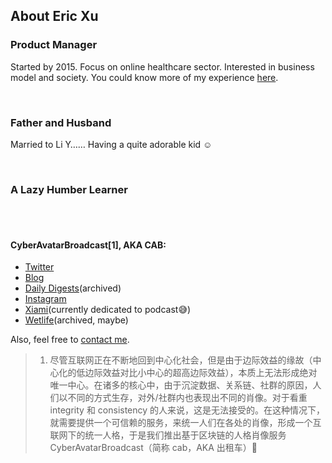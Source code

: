
<!--
**xubihang/xubihang** is a ✨ _special_ ✨ repository because its `README.md` (this file) appears on your GitHub profile.

Here are some ideas to get you started:

- 🔭 I‘m currently working on ...
- 🌱 I’m currently learning ...
- 👯 I‘m looking to collaborate on ...
- 🤔 I’m looking for help with ...
- 💬 Ask me about ...
- 📫 How to reach me: ...
- 😄 Pronouns: ...
- ⚡ Fun fact: ...
-->
<!--
**<img src="https://xubihang.name/image/https%3A%2F%2Fs3-us-west-2.amazonaws.com%2Fsecure.notion-static.com%2Ff80d8f9c-3b4b-47a8-9ac5-861a69148255%2F.png" width="100px">
-->

## About Eric Xu 

### Product Manager

Started by 2015. Focus on online healthcare sector. Interested in business model and society. You could know more of my experience [here](https://www.notion.so/xubihang/ERIC-XU-a6ac331d4e58486990d55d4227035eff).

</br>

### Father and Husband

Married to Li Y…… Having a quite adorable kid ☺️

</br>


### A Lazy Humber Learner

</br>
</br>

#### CyberAvatarBroadcast[1], AKA CAB:

- [Twitter](https://twitter.com/xubihang)
- [Blog](https://memo.xubihang.name)
- [Daily Digests](https://digests.xubihang.name/)(archived)
- [Instagram](https://www.instagram.com/xubihang/)
- [Xiami](https://www.xiami.com/user/2592377)(currently dedicated to podcast😅️)
- [Wetlife](https://m.lizhi.fm/vod/voicesheet/2617716272575917633?u=444962)(archived, maybe)

Also, feel free to [contact me](mailto:me@xubihang.name).

>1. 尽管互联网正在不断地回到中心化社会，但是由于边际效益的缘故（中心化的低边际效益对比小中心的超高边际效益），本质上无法形成绝对唯一中心。在诸多的核心中，由于沉淀数据、关系链、社群的原因，人们以不同的方式生存，对外/社群内也表现出不同的肖像。对于看重 integrity 和 consistency 的人来说，这是无法接受的。在这种情况下，就需要提供一个可信赖的服务，来统一人们在各处的肖像，形成一个互联网下的统一人格，于是我们推出基于区块链的人格肖像服务 CyberAvatarBroadcast（简称 cab，AKA 出租车）🤪
